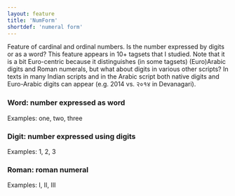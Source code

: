 ```yaml
---
layout: feature
title: 'NumForm'
shortdef: 'numeral form'
---
```


Feature of cardinal and ordinal numbers. Is the number expressed by
digits or as a word? This feature appears in 10+ tagsets that I
studied. Note that it is a bit Euro-centric because it distinguishes
(in some tagsets) (Euro)Arabic digits and Roman numerals, but what
about digits in various other scripts? In texts in many Indian scripts
and in the Arabic script both native digits and Euro-Arabic digits can
appear (e.g. 2014 vs. २०१४ in Devanagari).

### Word: number expressed as word

Examples: one, two, three

### Digit: number expressed using digits

Examples: 1, 2, 3

### Roman: roman numeral

Examples: I, II, III
<!-- Interlanguage links updated Čt lis 12 09:43:04 CET 2020 -->
